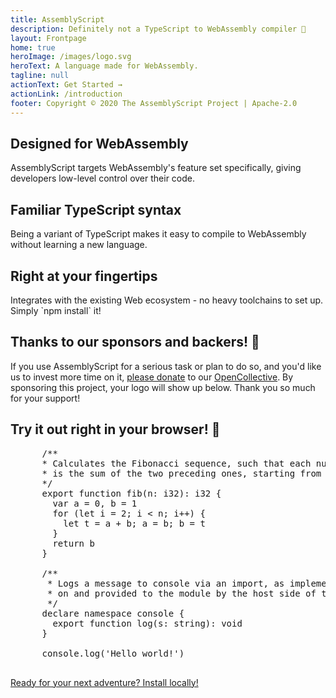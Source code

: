 ```yaml
---
title: AssemblyScript
description: Definitely not a TypeScript to WebAssembly compiler 🚀
layout: Frontpage
home: true
heroImage: /images/logo.svg
heroText: A language made for WebAssembly.
tagline: null
actionText: Get Started →
actionLink: /introduction
footer: Copyright © 2020 The AssemblyScript Project | Apache-2.0
---
```


<div class="features">
  <div class="feature">
    <h2>Designed for WebAssembly</h2>
    <p>AssemblyScript targets WebAssembly's feature set specifically, giving developers low-level control over their code.</p>
  </div>
  <div class="feature">
    <h2>Familiar TypeScript syntax</h2>
    <p>Being a variant of TypeScript makes it easy to compile to WebAssembly without learning a new language.</p>
  </div>
  <div class="feature">
    <h2>Right at your fingertips</h2>
    <p>Integrates with the existing Web ecosystem - no heavy toolchains to set up. Simply `npm install` it!</p>
  </div>
</div>

<div class="sponsors">
  <h2>Thanks to our sponsors and backers! 💖</h2>
  <p>If you use AssemblyScript for a serious task or plan to do so, and you'd like us to invest more time on it, <a href="https://opencollective.com/assemblyscript/donate" target="_blank" rel="noopener">please donate</a> to our <a href="https://opencollective.com/assemblyscript" target="_blank" rel="noopener">OpenCollective</a>. By sponsoring this project, your logo will show up below. Thank you so much for your support!</p>
  <Sponsors />
</div>

<div class="playground">
  <h2>Try it out right in your browser! 🚀</h2>
  <Editor runtime="half">
    <pre lang="ts">
      /**
      * Calculates the Fibonacci sequence, such that each number
      * is the sum of the two preceding ones, starting from 1.
      */
      export function fib(n: i32): i32 {
        var a = 0, b = 1
        for (let i = 2; i < n; i++) {
          let t = a + b; a = b; b = t
        }
        return b
      }
      &#8203;
      /**
       * Logs a message to console via an import, as implemented
       * on and provided to the module by the host side of things.
       */
      declare namespace console {
        export function log(s: string): void
      }
      &#8203;
      console.log('Hello world!')
    </pre>
  </Editor>
  <div class="hero">
    <p class="action">
      <a href="./quick-start.html" class="nav-link action-button">Ready for your next adventure? Install locally!</a>
    </p>
  </div>
</div>
